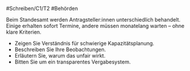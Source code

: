 #Schreiben/C1/T2 #Behörden

Beim Standesamt werden Antragsteller:innen unterschiedlich behandelt. Einige erhalten sofort Termine, andere müssen monatelang warten – ohne klare Kriterien.
- Zeigen Sie Verständnis für schwierige Kapazitätsplanung.
- Beschreiben Sie Ihre Beobachtungen.
- Erläutern Sie, warum das unfair wirkt.
- Bitten Sie um ein transparentes Vergabesystem.